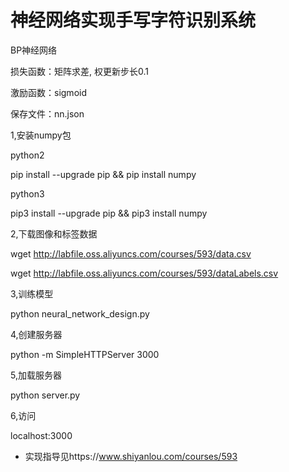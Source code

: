 # 神经网络实现手写字符识别系统

BP神经网络

损失函数：矩阵求差, 权更新步长0.1

激励函数：sigmoid

保存文件：nn.json

1,安装numpy包

python2

pip install --upgrade pip && pip install numpy

python3

pip3 install --upgrade pip && pip3 install numpy

2,下载图像和标签数据

wget http://labfile.oss.aliyuncs.com/courses/593/data.csv

wget http://labfile.oss.aliyuncs.com/courses/593/dataLabels.csv

3,训练模型

python neural_network_design.py

4,创建服务器

python -m SimpleHTTPServer 3000

5,加载服务器

python server.py

6,访问

localhost:3000


* 实现指导见https://www.shiyanlou.com/courses/593